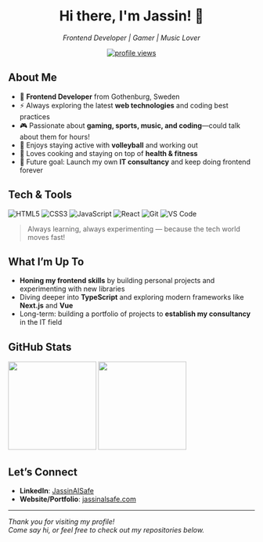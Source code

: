 <!--
   Hi there! 
   This is an example GitHub Profile README you can use as a template. 
   Change the content and sections to match your preferences.
-->

<h1 align="center">Hi there, I'm Jassin! 👋</h1>

<p align="center">
  <em>Frontend Developer | Gamer | Music Lover</em>
</p>

<p align="center">
  <a href="https://github.com/JassinAlSafe">
    <img src="https://komarev.com/ghpvc/?username=JassinAlSafe&label=Profile%20views&color=0e75b6&style=flat" alt="profile views" />
  </a>
</p>

## About Me
- 🎨 **Frontend Developer** from Gothenburg, Sweden  
- ⚡ Always exploring the latest **web technologies** and coding best practices  
- 🎮 Passionate about **gaming, sports, music, and coding**—could talk about them for hours!  
- 🏐 Enjoys staying active with **volleyball** and working out  
- 🍳 Loves cooking and staying on top of **health & fitness**  
- 💼 Future goal: Launch my own **IT consultancy** and keep doing frontend forever  

## Tech & Tools
![HTML5](https://img.shields.io/badge/-HTML5-E34F26?logo=html5&logoColor=white&style=flat)
![CSS3](https://img.shields.io/badge/-CSS3-1572B6?logo=css3&logoColor=white&style=flat)
![JavaScript](https://img.shields.io/badge/-JavaScript-F7DF1E?logo=javascript&logoColor=white&style=flat)
![React](https://img.shields.io/badge/-React-61DAFB?logo=react&logoColor=white&style=flat)
![Git](https://img.shields.io/badge/-Git-F05032?logo=git&logoColor=white&style=flat)
![VS Code](https://img.shields.io/badge/-VS%20Code-007ACC?logo=visualstudiocode&logoColor=white&style=flat)

> Always learning, always experimenting — because the tech world moves fast!

## What I’m Up To
- **Honing my frontend skills** by building personal projects and experimenting with new libraries  
- Diving deeper into **TypeScript** and exploring modern frameworks like **Next.js** and **Vue**  
- Long-term: building a portfolio of projects to **establish my consultancy** in the IT field  

## GitHub Stats
<p>
  <img src="https://github-readme-stats.vercel.app/api?username=JassinAlSafe&show_icons=true&theme=react" height="180em" />
  <img src="https://github-readme-stats.vercel.app/api/top-langs/?username=JassinAlSafe&layout=compact&theme=react" height="180em"/>
</p>

## Let’s Connect
- **LinkedIn**: [JassinAlSafe](www.linkedin.com/in/jassin-al-safe-343939181)  
- **Website/Portfolio**: [jassinalsafe.com](https://jassinalsafe.com) 
 
---

_Thank you for visiting my profile!_  
*Come say hi, or feel free to check out my repositories below.*
